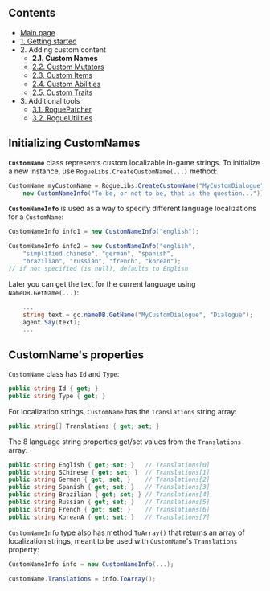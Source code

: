 ## Contents ##

- [Main page](https://github.com/Abbysssal/RogueLibs)
- [1. Getting started](./1.%20Getting%20started.md)
- 2\. Adding custom content
  - **2.1. Custom Names**
  - [2.2. Custom Mutators](./2.2.%20Custom%20Mutators.md)
  - [2.3. Custom Items](./2.3.%20Custom%20Items.md)
  - [2.4. Custom Abilities](./2.4.%20Custom%20Abilities.md)
  - [2.5. Custom Traits](./2.5.%20Custom%20Traits.md)
- 3\. Additional tools
  - [3.1. RoguePatcher](./3.1.%20RoguePatcher.md)
  - [3.2. RogueUtilities](./3.2.%20RogueUtilities.md)

## Initializing CustomNames ##
**`CustomName`** class represents custom localizable in-game strings. To initialize a new instance, use `RogueLibs.CreateCustomName(...)` method:
```cs
CustomName myCustomName = RogueLibs.CreateCustomName("MyCustomDialogue", "Dialogue",
    new CustomNameInfo("To be, or not to be, that is the question..."));
```
**`CustomNameInfo`** is used as a way to specify different language localizations for a `CustomName`:
```cs
CustomNameInfo info1 = new CustomNameInfo("english");

CustomNameInfo info2 = new CustomNameInfo("english",
    "simplified chinese", "german", "spanish",
    "brazilian", "russian", "french", "korean");
// if not specified (is null), defaults to English
```
Later you can get the text for the current language using `NameDB.GetName(...)`:
```cs
    ...
    string text = gc.nameDB.GetName("MyCustomDialogue", "Dialogue");
    agent.Say(text);
    ...
```
## CustomName's properties ##
`CustomName` class has `Id` and `Type`:
```cs
public string Id { get; }
public string Type { get; }
```
For localization strings, `CustomName` has the `Translations` string array:
```cs
public string[] Translations { get; set; }
```
The 8 language string properties get/set values from the `Translations` array:
```cs
public string English { get; set; }   // Translations[0]
public string SChinese { get; set; }  // Translations[1]
public string German { get; set; }    // Translations[2]
public string Spanish { get; set; }   // Translations[3]
public string Brazilian { get; set; } // Translations[4]
public string Russian { get; set; }   // Translations[5]
public string French { get; set; }    // Translations[6]
public string KoreanA { get; set; }   // Translations[7]
```
`CustomNameInfo` type also has method `ToArray()` that returns an array of localization strings, meant to be used with `CustomName`'s `Translations` property:
```cs
CustomNameInfo info = new CustomNameInfo(...);

customName.Translations = info.ToArray();
```